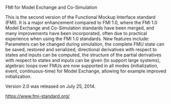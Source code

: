 FMI for Model Exchange and Co-Simulation

This is the second version of the Functional Mockup Interface standard (FMI). It is a major enhancement compared to FMI 1.0, where the FMI 1.0 Model Exchange and Co-Simulation standards have been merged, and many improvements have been incorporated, often due to practical experience when using the FMI 1.0 standards. New features include: Parameters can be changed during simulation, the complete FMU state can be saved, restored and serialized, directional derivatives with respect to states and inputs can be computed, the structure of the partial derivatives with respect to states and inputs can be given (to support large systems), algebraic loops over FMUs are now supported in all modes (initialization, event, continuous-time) for Model Exchange, allowing for example improved initialization.

Version 2.0 was released on July 25, 2014.

https://www.fmi-standard.org/

